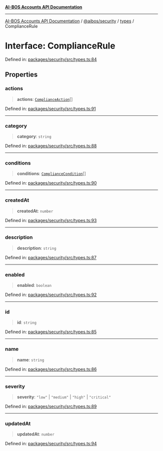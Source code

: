[**AI-BOS Accounts API Documentation**](../../../../README.md)

***

[AI-BOS Accounts API Documentation](../../../../README.md) / [@aibos/security](../../README.md) / [types](../README.md) / ComplianceRule

# Interface: ComplianceRule

Defined in: [packages/security/src/types.ts:84](https://github.com/pohlai88/accounts/blob/48103fb36d28b2b9bfb33472b6de2f719773cde9/packages/security/src/types.ts#L84)

## Properties

### actions

> **actions**: [`ComplianceAction`](ComplianceAction.md)[]

Defined in: [packages/security/src/types.ts:91](https://github.com/pohlai88/accounts/blob/48103fb36d28b2b9bfb33472b6de2f719773cde9/packages/security/src/types.ts#L91)

***

### category

> **category**: `string`

Defined in: [packages/security/src/types.ts:88](https://github.com/pohlai88/accounts/blob/48103fb36d28b2b9bfb33472b6de2f719773cde9/packages/security/src/types.ts#L88)

***

### conditions

> **conditions**: [`ComplianceCondition`](ComplianceCondition.md)[]

Defined in: [packages/security/src/types.ts:90](https://github.com/pohlai88/accounts/blob/48103fb36d28b2b9bfb33472b6de2f719773cde9/packages/security/src/types.ts#L90)

***

### createdAt

> **createdAt**: `number`

Defined in: [packages/security/src/types.ts:93](https://github.com/pohlai88/accounts/blob/48103fb36d28b2b9bfb33472b6de2f719773cde9/packages/security/src/types.ts#L93)

***

### description

> **description**: `string`

Defined in: [packages/security/src/types.ts:87](https://github.com/pohlai88/accounts/blob/48103fb36d28b2b9bfb33472b6de2f719773cde9/packages/security/src/types.ts#L87)

***

### enabled

> **enabled**: `boolean`

Defined in: [packages/security/src/types.ts:92](https://github.com/pohlai88/accounts/blob/48103fb36d28b2b9bfb33472b6de2f719773cde9/packages/security/src/types.ts#L92)

***

### id

> **id**: `string`

Defined in: [packages/security/src/types.ts:85](https://github.com/pohlai88/accounts/blob/48103fb36d28b2b9bfb33472b6de2f719773cde9/packages/security/src/types.ts#L85)

***

### name

> **name**: `string`

Defined in: [packages/security/src/types.ts:86](https://github.com/pohlai88/accounts/blob/48103fb36d28b2b9bfb33472b6de2f719773cde9/packages/security/src/types.ts#L86)

***

### severity

> **severity**: `"low"` \| `"medium"` \| `"high"` \| `"critical"`

Defined in: [packages/security/src/types.ts:89](https://github.com/pohlai88/accounts/blob/48103fb36d28b2b9bfb33472b6de2f719773cde9/packages/security/src/types.ts#L89)

***

### updatedAt

> **updatedAt**: `number`

Defined in: [packages/security/src/types.ts:94](https://github.com/pohlai88/accounts/blob/48103fb36d28b2b9bfb33472b6de2f719773cde9/packages/security/src/types.ts#L94)
